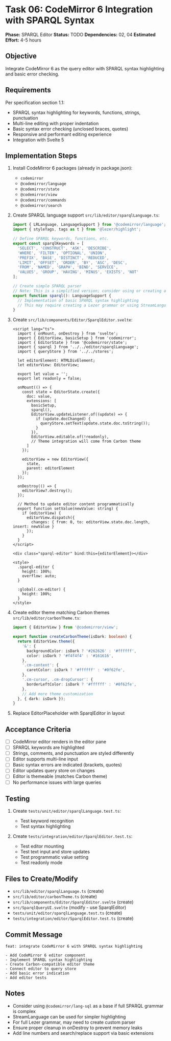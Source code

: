 # Task 06: CodeMirror 6 Integration with SPARQL Syntax

**Phase:** SPARQL Editor
**Status:** TODO
**Dependencies:** 02, 04
**Estimated Effort:** 4-5 hours

## Objective

Integrate CodeMirror 6 as the query editor with SPARQL syntax highlighting and basic error checking.

## Requirements

Per specification section 1.1:
- SPARQL syntax highlighting for keywords, functions, strings, punctuation
- Multi-line editing with proper indentation
- Basic syntax error checking (unclosed braces, quotes)
- Responsive and performant editing experience
- Integration with Svelte 5

## Implementation Steps

1. Install CodeMirror 6 packages (already in package.json):
   - `codemirror`
   - `@codemirror/language`
   - `@codemirror/state`
   - `@codemirror/view`
   - `@codemirror/commands`
   - `@codemirror/search`

2. Create SPARQL language support `src/lib/editor/sparqlLanguage.ts`:
   ```typescript
   import { LRLanguage, LanguageSupport } from '@codemirror/language';
   import { styleTags, tags as t } from '@lezer/highlight';

   // Define SPARQL keywords, functions, etc.
   export const sparqlKeywords = [
     'SELECT', 'CONSTRUCT', 'ASK', 'DESCRIBE',
     'WHERE', 'FILTER', 'OPTIONAL', 'UNION',
     'PREFIX', 'BASE', 'DISTINCT', 'REDUCED',
     'LIMIT', 'OFFSET', 'ORDER', 'BY', 'ASC', 'DESC',
     'FROM', 'NAMED', 'GRAPH', 'BIND', 'SERVICE',
     'VALUES', 'GROUP', 'HAVING', 'MINUS', 'EXISTS', 'NOT'
   ];

   // Create simple SPARQL parser
   // Note: This is a simplified version; consider using or creating a proper Lezer grammar
   export function sparql(): LanguageSupport {
     // Implementation of basic SPARQL syntax highlighting
     // This may require creating a Lezer grammar or using StreamLanguage
   }
   ```

3. Create `src/lib/components/Editor/SparqlEditor.svelte`:
   ```svelte
   <script lang="ts">
     import { onMount, onDestroy } from 'svelte';
     import { EditorView, basicSetup } from 'codemirror';
     import { EditorState } from '@codemirror/state';
     import { sparql } from '../../editor/sparqlLanguage';
     import { queryStore } from '../../stores';

     let editorElement: HTMLDivElement;
     let editorView: EditorView;

     export let value = '';
     export let readonly = false;

     onMount(() => {
       const state = EditorState.create({
         doc: value,
         extensions: [
           basicSetup,
           sparql(),
           EditorView.updateListener.of((update) => {
             if (update.docChanged) {
               queryStore.setText(update.state.doc.toString());
             }
           }),
           EditorView.editable.of(!readonly),
           // Theme integration will come from Carbon theme
         ]
       });

       editorView = new EditorView({
         state,
         parent: editorElement
       });
     });

     onDestroy(() => {
       editorView?.destroy();
     });

     // Method to update editor content programmatically
     export function setValue(newValue: string) {
       if (editorView) {
         editorView.dispatch({
           changes: { from: 0, to: editorView.state.doc.length, insert: newValue }
         });
       }
     }
   </script>

   <div class="sparql-editor" bind:this={editorElement}></div>

   <style>
     .sparql-editor {
       height: 100%;
       overflow: auto;
     }

     :global(.cm-editor) {
       height: 100%;
     }
   </style>
   ```

4. Create editor theme matching Carbon themes `src/lib/editor/carbonTheme.ts`:
   ```typescript
   import { EditorView } from '@codemirror/view';

   export function createCarbonTheme(isDark: boolean) {
     return EditorView.theme({
       '&': {
         backgroundColor: isDark ? '#262626' : '#ffffff',
         color: isDark ? '#f4f4f4' : '#161616',
       },
       '.cm-content': {
         caretColor: isDark ? '#ffffff' : '#0f62fe',
       },
       '.cm-cursor, .cm-dropCursor': {
         borderLeftColor: isDark ? '#ffffff' : '#0f62fe',
       },
       // Add more theme customization
     }, { dark: isDark });
   }
   ```

5. Replace EditorPlaceholder with SparqlEditor in layout

## Acceptance Criteria

- [ ] CodeMirror editor renders in the editor pane
- [ ] SPARQL keywords are highlighted
- [ ] Strings, comments, and punctuation are styled differently
- [ ] Editor supports multi-line input
- [ ] Basic syntax errors are indicated (brackets, quotes)
- [ ] Editor updates query store on changes
- [ ] Editor is themeable (matches Carbon theme)
- [ ] No performance issues with large queries

## Testing

1. Create `tests/unit/editor/sparqlLanguage.test.ts`:
   - Test keyword recognition
   - Test syntax highlighting

2. Create `tests/integration/editor/SparqlEditor.test.ts`:
   - Test editor mounting
   - Test text input and store updates
   - Test programmatic value setting
   - Test readonly mode

## Files to Create/Modify

- `src/lib/editor/sparqlLanguage.ts` (create)
- `src/lib/editor/carbonTheme.ts` (create)
- `src/lib/components/Editor/SparqlEditor.svelte` (create)
- `src/SparqlQueryUI.svelte` (modify - use SparqlEditor)
- `tests/unit/editor/sparqlLanguage.test.ts` (create)
- `tests/integration/editor/SparqlEditor.test.ts` (create)

## Commit Message

```
feat: integrate CodeMirror 6 with SPARQL syntax highlighting

- Add CodeMirror 6 editor component
- Implement SPARQL syntax highlighting
- Create Carbon-compatible editor theme
- Connect editor to query store
- Add basic error indication
- Add editor tests
```

## Notes

- Consider using `@codemirror/lang-sql` as a base if full SPARQL grammar is complex
- StreamLanguage can be used for simpler highlighting
- For full Lezer grammar, may need to create custom parser
- Ensure proper cleanup in onDestroy to prevent memory leaks
- Add line numbers and search/replace support via basic extensions
